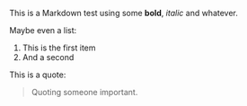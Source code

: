 This is a Markdown test using some **bold**, *italic* and whatever. 

Maybe even a list:

1. This is the first item
2. And a second

This is a quote: 

> Quoting someone important. 